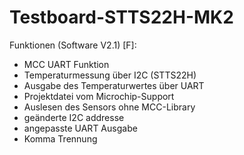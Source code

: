 # Testboard-STTS22H-MK2

 Funktionen (Software V2.1) [F]:
- MCC UART Funktion
- Temperaturmessung über I2C (STTS22H)
- Ausgabe des Temperaturwertes über UART
- Projektdatei vom Microchip-Support
- Auslesen des Sensors ohne MCC-Library
- geänderte I2C addresse
- angepasste UART Ausgabe
- Komma Trennung
